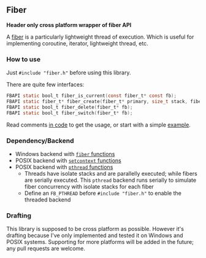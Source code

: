## Fiber

**Header only cross platform wrapper of fiber API**

A [fiber](https://en.wikipedia.org/wiki/Fiber_(computer_science)) is a particularly lightweight thread of execution. Which is useful for implementing coroutine, iterator, lightweight thread, etc.

### How to use

Just `#include "fiber.h"` before using this library.

There are quite few interfaces:

~~~~~~~~~~c
FBAPI static bool_t fiber_is_current(const fiber_t* const fb);
FBAPI static fiber_t* fiber_create(fiber_t* primary, size_t stack, fiber_proc run, void* userdata);
FBAPI static bool_t fiber_delete(fiber_t* fb);
FBAPI static bool_t fiber_switch(fiber_t* fb);
~~~~~~~~~~

Read comments [in code](fiber.h) to get the usage, or start with a simple [example](test.c).

### Dependency/Backend

* Windows backend with [`fiber` functions](https://msdn.microsoft.com/en-us/library/windows/desktop/ms684847(v=vs.85).aspx#fiber_functions)
* POSIX backend with [`setcontext` functions](https://en.wikipedia.org/wiki/Setcontext)
* POSIX backend with [`pthread` functions](https://en.wikipedia.org/wiki/POSIX_Threads)
	* Threads have isolate stacks and are parallelly executed; while fibers are serially executed. This `pthread` backend runs serially to simulate fiber concurrency with isolate stacks for each fiber
	* Define an `FB_PTHREAD` before `#include "fiber.h"` to enable the threaded backend

### Drafting

This library is supposed to be cross platform as possible. However it's drafting because I've only implemented and tested it on Windows and POSIX systems. Supporting for more platforms will be added in the future; any pull requests are welcome.

